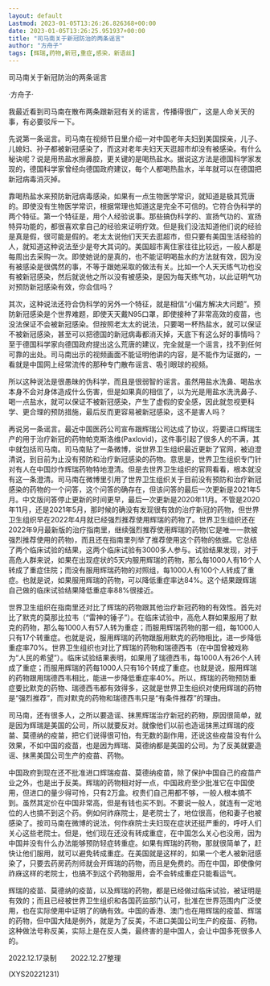 ```yaml
---
layout: default
Lastmod: 2023-01-05T13:26:26.826368+00:00
date: 2023-01-05T13:26:25.951937+00:00
title: "司马南关于新冠防治的两条谣言"
author: "方舟子"
tags: [辉瑞,药物,新冠,重症,感染，新语丝]
---
```


司马南关于新冠防治的两条谣言

·方舟子·

我最近看到司马南在散布两条跟新冠有关的谣言，传播得很广，这是人命关天的事，有必要驳斥一下。

先说第一条谣言。司马南在视频节目里介绍一对中国老年夫妇到美国探亲，儿子、儿媳妇、孙子都被新冠感染了，而这对老年夫妇天天逛超市却没有被感染。有什么秘诀呢？说是用热盐水擦鼻腔，更关键的是喝热盐水。据说这方法是德国科学家发现的，德国科学家曾经向德国政府建议，每个人都喝热盐水，半年就可以在德国把新冠病毒消灭掉。

靠喝热盐水来预防新冠病毒感染，如果有一点生物医学常识，就知道是极其荒唐的。即使没有生物医学常识，根据常理也知道这是完全不可信的。它符合伪科学的两个特征。第一个特征是，用个人经验说事。那些搞伪科学的、宣扬气功的、宣扬特异功能的，都很喜欢拿自己的经验来证明疗效。但是我们没法知道他们说的经验是真是假，很可能是假的。老太太说他们天天去逛超市，但只要有美国生活经验的人，就知道这种说法至少是夸大其词的。美国超市离住家往往比较远，一般人都是每周出去采购一次。即使她说的是真的，也不能证明喝盐水的方法就有效，因为没有被感染是很偶然的事，不等于跟她采取的做法有关。比如一个人天天练气功也没有被新冠感染，然后就说他之所以没有被感染，是因为每天练气功，以此证明气功对预防新冠感染有效，你会信吗？

其次，这种说法还符合伪科学的另外一个特征，就是相信“小偏方解决大问题”。预防新冠感染是个世界难题，即使天天戴N95口罩，即使接种了非常高效的疫苗，也没法保证不会被新冠感染。但按照老太太的说法，只要喝一杯热盐水，就可以保证不被新冠感染，甚至可以把德国的新冠病毒都消灭掉，天底下有这么好的事情吗？至于德国科学家向德国政府提出这么荒唐的建议，完全就是一个谣言，找不到任何可靠的出处。司马南出示的视频画面不能证明他讲的内容，是不能作为证据的，一看就是中国网上经常流传的那种专门散布谣言、吸引眼球的视频。

所以这种说法是很愚昧的伪科学，而且是很弱智的谣言。虽然用盐水洗鼻、喝盐水本身不会对身体造成什么伤害，但是如果真的相信了，以为光是用盐水洗洗鼻子、喝一点盐水，就可以保证不被新冠感染，产生了虚假的安全感，因此就忽视更科学、更合理的预防措施，最后反而更容易被新冠感染，这不是害人吗？

再说另一条谣言。最近中国医药公司宣布跟辉瑞公司达成了协议，将要进口辉瑞生产的用于治疗新冠的药物帕克斯洛维(Paxlovid)，这件事引起了很多人的不满，其中就包括司马南。司马南贴了一条微博，说世界卫生组织最近更新了官网，被迫澄清说，到目前为止没有预防和治疗新冠感染的药物。意思是，世界卫生组织专门针对有人在中国炒作辉瑞药物特地澄清。但是去世界卫生组织的官网看看，根本就没有这一条澄清。司马南在微博里引用了世界卫生组织关于目前没有预防和治疗新冠感染的药物的一个问答，这个问答的确存在，但该问答的最后一次更新是2021年5月。中文版问答停止更新的时间更早，最后一次更新是2020年11月。不管是2020年11月，还是2021年5月，那时候的确没有发现很有效的治疗新冠的药物，但世界卫生组织早在2022年4月就已经强烈推荐使用辉瑞的药物了。世界卫生组织还在2022年9月最新版的治疗指南里，继续强烈推荐使用辉瑞的药物(它是唯一一款被强烈推荐使用的药物)，而且还在指南里列举了推荐使用这个药物的依据。它总结了两个临床试验的结果，这两个临床试验有3000多人参与。试验结果发现，对于高危人群来说，如果在出现症状的5天内服用辉瑞的药物，那么每1000人有16个人转成了重症住院；而没有服用辉瑞药物的对照组，每1000人有100个人转成了重症。也就是说，如果服用辉瑞的药物，可以降低重症率达84%。这个结果跟辉瑞自己做的临床试验结果降低重症率88%很接近。

世界卫生组织在指南里还对比了辉瑞的药物跟其他治疗新冠药物的有效性。首先对比了默克的莫那比拉韦（“雷神的锤子”）。在临床试验中，高危人群如果服用了默克的药物，那么每1000人有57人转为重症；而服用辉瑞药物的那一组，每1000人只有17个转重症。也就是说，服用辉瑞的药物跟服用默克的药物相比，进一步降低重症率70%。世界卫生组织也对比了辉瑞的药物和瑞德西韦（在中国曾被戏称为“人民的希望”）。临床试验结果表明，如果用了瑞德西韦，每1000人有26个人转成了重症；而服用辉瑞的药每1000人只有16个转成了重症。也就是说，服用辉瑞的药物跟用瑞德西韦相比，能进一步降低重症率40%。所以，辉瑞的药物预防重症要比默克的药物、瑞德西韦都有效得多，这就是世界卫生组织对使用辉瑞的药物是“强烈推荐”，而对默克的药物和瑞德西韦只是“有条件推荐”的理由。

司马南，还有很多人，之所以要造谣、抹黑辉瑞治疗新冠的药物，原因很简单，就是因为辉瑞是美国的公司，所以就要反对。就像他们以前也造谣抹黑过辉瑞的疫苗、莫德纳的疫苗，把它们说得很可怕，有无数的副作用，还说这些疫苗没有什么效果，不如中国的疫苗，也是因为辉瑞、莫德纳都是美国的公司。为了反美就要造谣、抹黑美国公司生产的疫苗、药物。

中国政府到现在还不批准进口辉瑞疫苗、莫德纳疫苗，除了保护中国自己的疫苗产业之外，也是出于反美。辉瑞的药物相对好一点，中国政府至少批准它在中国使用，但进口的量少得可怜，只有2万盒。权贵们自己用都不够，一般人根本搞不到。虽然其定价在中国非常高，但是有钱也买不到。不要说一般人，就连有一定地位的人也搞不到这个药。例如何祚庥院士，是老院士了，地位很高，他和妻子也被感染了。按司马南在微博的说法，何作庥院士夫妇现在症状还挺严重的，呼吁人们关心这些老院士。但是，他们现在还没有转成重症，在中国怎么关心也没用，因为中国并没有什么办法能够预防轻症转重症。如果有辉瑞的药物，那就很简单了，赶快让他们服用，就可以避免转成重症。在美国就是这样的，如果一个老人被新冠感染了，只要去药房药剂师就会开辉瑞的药物，而且是免费的。而在中国，即使像何祚庥这样的老院士，也搞不到这个药物服用，会不会转成重症只能看运气。

辉瑞的疫苗、莫德纳的疫苗，以及辉瑞的药物，都是已经做过临床试验，被证明是有效的；而且已经被世界卫生组织和各国药监部门认可，批准在世界范围内广泛使用，也在实际使用中证明了的确有效。中国的香港、澳门也在用辉瑞的疫苗、辉瑞的药物，但中国大陆是例外，就是为了反美，不进口美国公司生产的疫苗、药物。这种做法号称反美，实际上是在反人类，最终害的是中国人，会让中国多死很多人的。

2022.12.17录制　　2022.12.27整理

(XYS20221231)

